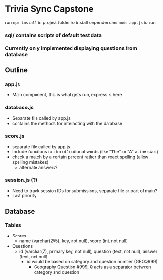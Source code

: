 # Trivia Sync Capstone
run `npm install` in project folder to install dependencies `node app.js` to run

### sql/ contains scripts of default test data
### Currently only implemented displaying questions from database

## Outline
### app.js
- Main component, this is what gets run, express is here
### database.js
- Separate file called by app.js
- contains the methods for interacting with the database
### score.js
- separate file called by app.js
- include functions to trim off optional words (like "The" or "A" at the start)
- check a match by a certain percent rather than exact spelling (allow spelling mistakes)
	- alternate answers?
### session.js (?)
- Need to track session IDs for submissions, separate file or part of main?
- Last priority

## Database
### Tables
- Scores
	- name (varchar(255), key, not null), score (int, not null)
- Questions
	- id (varchar(7), primary key, not null), question (text, not null), answer (text, not null)
		- id would be based on category and question number (GEOQ999)
			- Geography Question #999, Q acts as a separator between category and question